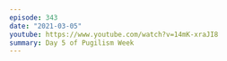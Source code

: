 ```yaml
---
episode: 343
date: "2021-03-05"
youtube: https://www.youtube.com/watch?v=14mK-xraJI8
summary: Day 5 of Pugilism Week
---
```

